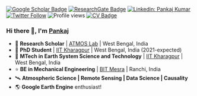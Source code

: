 [![Google Scholar Badge](https://img.shields.io/badge/Google-Scholar-red)](https://scholar.google.com/citations?user=Xg0YAlQAAAAJ&hl)
[![ResearchGate Badge](https://img.shields.io/badge/Research-Gate-brightgreen)](https://www.researchgate.net/profile/Pankaj-Kumar-41)
[![Linkedin: Pankaj Kumar](https://img.shields.io/badge/Linked-In-blue)](https://www.linkedin.com/in/pankajkmr1990/)
[![Twitter Follow](https://img.shields.io/twitter/follow/scientistno2?label=Follow)](https://twitter.com/scientistno2)
![Profile views](https://gpvc.arturio.dev/pankajkarman)
[![CV Badge](https://img.shields.io/badge/My-CV-critical)](https://raw.githubusercontent.com/pankajkarman/resume/master/resume.pdf)

### Hi there 👋, I'm [Pankaj](https://pankajkarman.github.io)

- 🏢 **Research Scholar** | [ATMOS Lab](https://www.atmoslabiitkgp.com/) | West Bengal, India
- 💫 **PhD Student** | [IIT Kharagpur](http://www.iitkgp.ac.in/) | West Bengal, India (2021-expected)
- 🌟 **MTech in Earth System Science and Technology** | [IIT Kharagpur](http://www.iitkgp.ac.in/) | West Bengal, India 
- ⭐ **BE in Mechanical Engineering** | [BIT Mesra](https://www.bitmesra.ac.in/) | Ranchi, India
- 🛰️ **Atmospheric Science | Remote Sensing | Data Science | Causality**
- 🌎 **Google Earth Engine** enthusiast!
